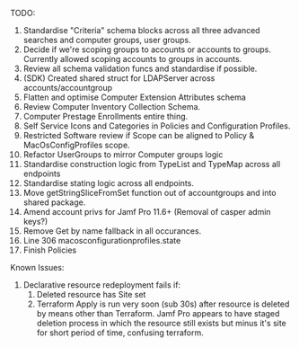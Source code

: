 TODO:

1. Standardise "Criteria" schema blocks across all three advanced searches and computer groups, user groups.
2. Decide if we're scoping groups to accounts or accounts to groups. Currently allowed scoping accounts to groups in accounts.
3. Review all schema validation funcs and standardise if possible. 
4. (SDK) Created shared struct for LDAPServer across accounts/accountgroup
5. Flatten and optimise Computer Extension Attributes schema
6. Review Computer Inventory Collection Schema.
7. Computer Prestage Enrollments entire thing.
8. Self Service Icons and Categories in Policies and Configuration Profiles.
9. Restricted Software review if Scope can be aligned to Policy & MacOsConfigProfiles scope.
10. Refactor UserGroups to mirror Computer groups logic
11. Standardise construction logic from TypeList and TypeMap across all endpoints
12. Standardise stating logic across all endpoints.
13. Move getStringSliceFromSet function out of accountgroups and into shared package.
14. Amend account privs for Jamf Pro 11.6+ (Removal of casper admin keys?)
15. Remove Get by name fallback in all occurances.
16. Line 306 macosconfigurationprofiles.state
17. Finish Policies

Known Issues:
1. Declarative resource redeployment fails if: 
    1. Deleted resource has Site set
    2. Terraform Apply is run very soon (sub 30s) after resource is deleted by means other than Terraform. Jamf Pro appears to have staged deletion process in which the resource still exists but minus it's site for short period of time, confusing terraform.